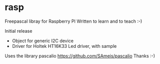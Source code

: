 # rasp
Freepascal libray for Raspberry PI
Written to learn and to teach :-)

Initial release
- Object for generic I2C device
- Driver for Holtek HT16K33 Led driver, with sample

Uses the library pascalio https://github.com/SAmeis/pascalio Thanks :-)


